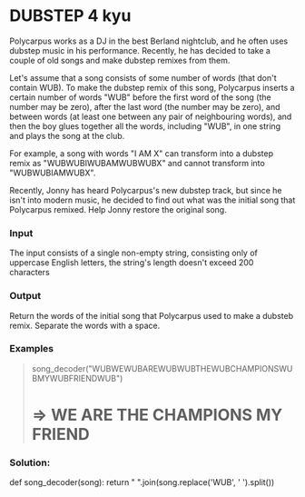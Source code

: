# DUBSTEP 4 kyu

Polycarpus works as a DJ in the best Berland nightclub, and he often uses dubstep music in his performance. Recently, he has decided to take a couple of old songs and make dubstep remixes from them.

Let's assume that a song consists of some number of words (that don't contain WUB). To make the dubstep remix of this song, Polycarpus inserts a certain number of words "WUB" before the first word of the song (the number may be zero), after the last word (the number may be zero), and between words (at least one between any pair of neighbouring words), and then the boy glues together all the words, including "WUB", in one string and plays the song at the club.

For example, a song with words "I AM X" can transform into a dubstep remix as "WUBWUBIWUBAMWUBWUBX" and cannot transform into "WUBWUBIAMWUBX".

Recently, Jonny has heard Polycarpus's new dubstep track, but since he isn't into modern music, he decided to find out what was the initial song that Polycarpus remixed. Help Jonny restore the original song.

### Input
The input consists of a single non-empty string, consisting only of uppercase English letters, the string's length doesn't exceed 200 characters

### Output
Return the words of the initial song that Polycarpus used to make a dubsteb remix. Separate the words with a space.

### Examples
> song_decoder("WUBWEWUBAREWUBWUBTHEWUBCHAMPIONSWUBMYWUBFRIENDWUB")
>  # =>  WE ARE THE CHAMPIONS MY FRIEND

### Solution:

  def song_decoder(song):
      return " ".join(song.replace('WUB', ' ').split())
